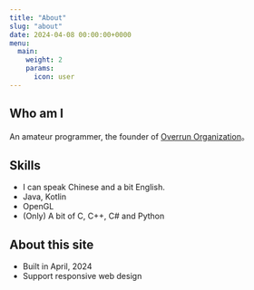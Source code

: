 ```yaml
---
title: "About"
slug: "about"
date: 2024-04-08 00:00:00+0000
menu:
  main:
    weight: 2
    params:
      icon: user
---
```


## Who am I

An amateur programmer, the founder of [Overrun Organization](https://github.com/Over-Run)。

## Skills

- I can speak Chinese and a bit English.
- Java, Kotlin
- OpenGL
- (Only) A bit of C, C++, C# and Python

## About this site

- Built in April, 2024
- Support responsive web design
